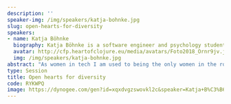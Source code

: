 ```yaml
---
description: ''
speaker-img: /img/speakers/katja-bohnke.jpg
slug: open-hearts-for-diversity
speakers:
- name: Katja Böhnke
  biography: Katja Böhnke is a software engineer and psychology student. She values connection and learning. She loves to work on diverse teams and to create spaces where people can be themselves and connect with each other.
  avatar: http://cfp.heartofclojure.eu/media/avatars/Foto2018_Ornr9jv.jpg
  img: /img/speakers/katja-bohnke.jpg
abstract: "As women in tech I am used to being the only women in the room. I am used to feeling different. At time this raises the question: Do I belong here?\r\n\r\nWorking on a team with people of different age, gender, sexual orientation, religion, physical and mental abilities, ethnic and social background helps me to realize that we are all different and we all belong. Unfortunately, many teams are less diverse and not all people get to make this experience. Therefore, it is important to create opportunities to learn about each other and to become aware of similarities and differences.\r\n\r\nIn this interactive session we share experiences and talk about challenges. The goal is to raise awareness for the topic, to hear each others stories and to support each other. The session is open for all! I invite you to open your hearts for diversity and connect with each other!"
type: Session
title: Open hearts for diversity
code: RYKWPQ
image: https://dynogee.com/gen?id=xqxdvgzswovkl2c&speaker=Katja+B%C3%B6hnke&title=Open+hearts+for+diversity&type=Session&img=https%3A//2024.heartofclojure.eu/img/speakers/katja-bohnke.jpg%3Fv%3D77928076
---
```

